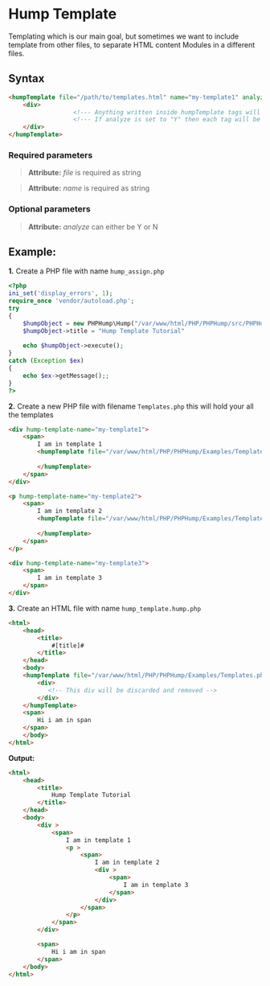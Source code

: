 # Hump Template #
Templating which is our main goal, but sometimes we want to include template from other files, to separate HTML content Modules in a different files.


## Syntax ##
```HTML
<humpTemplate file="/path/to/templates.html" name="my-template1" analyze="Y">
    <div>
                  <!--- Anything written inside humpTemplate tags will be trucated and replaced with template data -->
                  <!--- If analyze is set to "Y" then each tag will be checked for further content replacement and gathering nested templates  -->
    </div>
</humpTemplate>
```

### Required parameters  ###
> **Attribute:** *file* is required as string

> **Attribute:** *name* is required as string

### Optional parameters  ###
> **Attribute:** *analyze* can either be Y or N


## Example: ##
**1.** Create a PHP file with name `hump_assign.php`

```php
<?php
ini_set('display_errors', 1);
require_once 'vendor/autoload.php';  
try
{
    $humpObject = new PHPHump\Hump("/var/www/html/PHP/PHPHump/src/PHPHump/Examples/hump_template_hump.php");
    $humpObject->title = "Hump Template Tutorial"
    
    echo $humpObject->execute();   
} 
catch (Exception $ex) 
{
    echo $ex->getMessage();;
}
?>
```

**2.** Create a new PHP file with filename `Templates.php` this will hold your all the templates

```HTML
<div hump-template-name="my-template1">
    <span>
        I am in template 1
        <humpTemplate file="/var/www/html/PHP/PHPHump/Examples/Templates.php" name="my-template2" analyze="Y">
            
        </humpTemplate>
    </span>
</div>

<p hump-template-name="my-template2">
    <span>
        I am in template 2
        <humpTemplate file="/var/www/html/PHP/PHPHump/Examples/Templates.php" name="my-template3">
            
        </humpTemplate>
    </span>
</p>

<div hump-template-name="my-template3">
    <span>
        I am in template 3
    </span>
</div>
```

**3.** Create an HTML file with name `hump_template.hump.php`
```HTML
<html>
    <head>
        <title>
            #[title]#
        </title>
    </head>
    <body>
    <humpTemplate file="/var/www/html/PHP/PHPHump/Examples/Templates.php" name="my-template1" analyze="Y">
        <div>
           <!-- This div will be discarded and removed -->
        </div>
    </humpTemplate>
    <span>
        Hi i am in span
    </span>
    </body>
</html>
```

**Output:**

```HTML
<html>
    <head>
        <title>
            Hump Template Tutorial
        </title>
    </head>
    <body>
        <div >
            <span>
                I am in template 1
                <p >
                    <span>
                        I am in template 2
                        <div >
                            <span>
                                I am in template 3
                            </span>
                        </div>
                    </span>
                </p>
            </span>
        </div>

        <span>
            Hi i am in span
        </span>
    </body>
</html>
```
